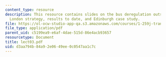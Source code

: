 ```yaml
---
content_type: resource
description: This resource contains slides on the bus deregulation outside London,
  London strategy, results to date, and Edinburgh case study.
file: https://ol-ocw-studio-app-qa.s3.amazonaws.com/courses/1-259j-transit-management-fall-2006/d3aa794b84a92e0649ee0c0547aa1c7c_lect03.pdf
file_type: application/pdf
parent_uid: c5199ea9-e6af-4dae-515d-86e4acb93657
resourcetype: Document
title: lect03.pdf
uid: d3aa794b-84a9-2e06-49ee-0c0547aa1c7c
---
```

